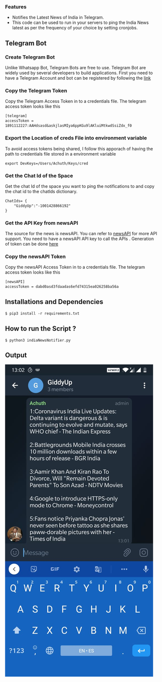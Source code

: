 ### Features
- Notifies the Latest News of India in Telegram.
- This code can be used to run in your servers to ping the India News latest as per the frequency of your choice by setting cronjobs.

## Telegram Bot 
### Create Telegram Bot
Unlike Whatsapp Bot, Telegram Bots are free to use. Telegram Bot are widely used by several developers to build applications. First you need to have a Telegram Account and bot can be registered by following the [link](https://sendpulse.com/knowledge-base/chatbot/create-telegram-chatbot)

### Copy the Telegram Token
Copy the Telegram Access Token in to a credentials file. The telegram access token looks like this
```
[telegram]
accessToken = 1891112227:AAHdsasd&askjlasMIya6ppKGu9lAKluiMtkwdSsiZdx_f0
```

### Export the Location of creds File into environment variable
To avoid access tokens being shared, I follow this apporach of having the path to credentials file stored in a environment variable
```
export DevKeys=/Users/Achuth/Keys/cred
```

### Get the Chat Id of the Space
Get the chat Id of the space you want to ping the notifications to and copy the chat id to the chatIds dictionary.
```
ChatIds= {
    "GiddyUp":"-1001428866192"
}
```

### Get the API Key from newsAPI
The source for the news is newsAPI. You can refer to [newsAPI](https://newsapi.org/) for more API support. You need to have a newsAPI API key to call the APIs . Generation of token can be done [here](https://newsapi.org/account)


### Copy the newsAPI Token
Copy the newsAPI Access Token in to a credentials file. The telegram access token looks like this
```
[newsAPI]
accessToken = dabd0asd3fdaadas6efd74315ea026258ba56a
```

## Installations and Dependencies
```
$ pip3 install -r requirements.txt
```

## How to run the Script ?
```
$ python3 indiaNewsNotifier.py
```

## Output
![Screenshot](TelegramNews.jpeg)